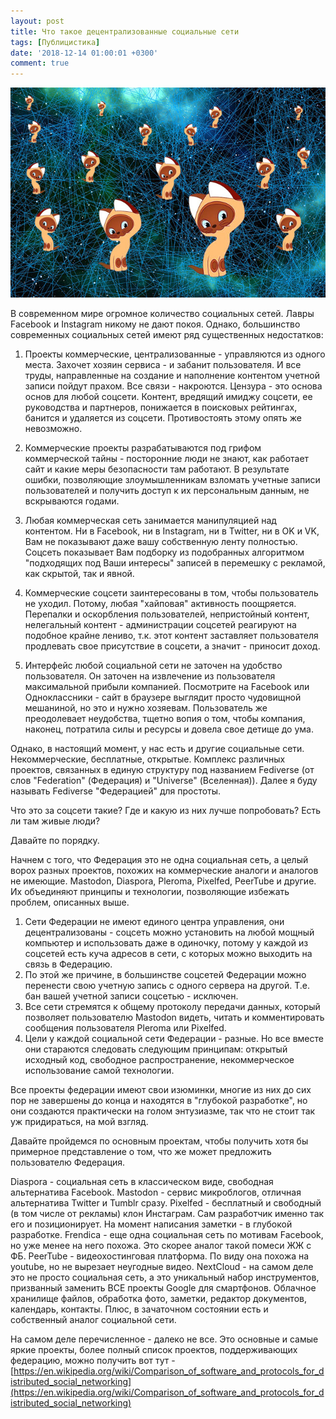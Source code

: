 ```yaml
---
layout: post
title: Что такое децентрализованные социальные сети
tags: [Публицистика]
date: '2018-12-14 01:00:01 +0300'
comment: true
---
```

![Котенок ГАФ]( /image/fediverse.jpg)

В современном мире огромное количество социальных сетей. Лавры Facebook и Instagram никому не дают покоя. Однако, большинство современных социальных сетей имеют ряд существенных недостатков:

1) Проекты коммерческие, централизованные - управляются из одного места. Захочет хозяин сервиса - и забанит пользователя. И все труды, направленные на создание и наполнение контентом учетной записи пойдут прахом. Все связи - накроются. Цензура - это основа основ для любой соцсети. Контент, вредящий имиджу соцсети, ее руководства и партнеров, понижается в поисковых рейтингах, банится и удаляется из соцсети. Противостоять этому опять же невозможно.

2) Коммерческие проекты разрабатываются под грифом коммерческой тайны - посторонние люди не знают, как работает сайт и какие меры безопасности там работают. В результате ошибки, позволяющие злоумышленникам взломать учетные записи пользователей и получить доступ к их персональным данным, не вскрываются годами. 

3) Любая коммерческая сеть занимается манипуляцией над контентом. Ни в Facebook, ни в Instagram, ни в Twitter, ни в OK и VK, Вам не показывают даже вашу собственную ленту полностью. Соцсеть показывает Вам подборку из подобранных алгоритмом "подходящих под Ваши интересы" записей в перемешку с рекламой, как скрытой, так и явной.

4) Коммерческие соцсети заинтересованы в том, чтобы пользователь не уходил. Потому, любая "хайповая" активность поощряется. Перепалки и оскорбления пользователей, непристойный контент, нелегальный контент - администрации соцсетей реагируют на подобное крайне лениво, т.к. этот контент заставляет пользователя продлевать свое присутствие в соцсети, а значит - приносит доход.

5) Интерфейс любой социальной сети не заточен на удобство пользователя. Он заточен на извлечение из пользователя максимальной прибыли компанией. Посмотрите на Facebook или Одноклассники - сайт в браузере выглядит просто чудовищной мешаниной, но это и нужно хозяевам. Пользователь же преодолевает неудобства, тщетно вопия о том, чтобы компания, наконец, потратила силы и ресурсы и довела свое детище до ума.

Однако, в настоящий момент, у нас есть и другие социальные сети. Некоммерческие, бесплатные, открытые. Комплекс различных проектов, связанных в единую структуру под названием Fediverse (от слов "Federation" (Федерация) и "Universe" (Вселенная)). Далее я буду называть Fediverse "Федерацией" для простоты.

Что это за соцсети такие? Где и какую из них лучше попробовать? Есть ли там живые люди?

Давайте по порядку. 

Начнем с того, что Федерация это не одна социальная сеть, а целый ворох разных проектов, похожих на коммерческие аналоги и аналогов не имеющие. Mastodon, Diaspora, Pleroma, Pixelfed, PeerTube и другие. Их объединяют принципы и технологии, позволяющие избежать проблем, описанных выше. 

1. Сети Федерации не имеют единого центра управления, они децентрализованы - соцсеть можно установить на любой мощный компьютер и использовать даже в одиночку, потому у каждой из соцсетей есть куча адресов в сети, с которых можно выходить на связь в Федерацию. 
2. По этой же причине, в большинстве соцсетей Федерации можно перенести свою учетную запись с одного сервера на другой. Т.е. бан вашей учетной записи соцсетью - исключен.
3. Все сети стремятся к общему протоколу передачи данных, который позволяет пользователю Mastodon видеть, читать и комментировать сообщения пользователя Pleroma или Pixelfed. 
4. Цели у каждой социальной сети Федерации - разные. Но все вместе они стараются следовать следующим принципам: открытый исходный код, свободное распространение, некоммерческое использование самой технологии.

Все проекты федерации имеют свои изюминки, многие из них до сих пор не завершены до конца и находятся в "глубокой разработке", но они создаются практически на голом энтузиазме, так что не стоит так уж придираться, на мой взгляд.

Давайте пройдемся по основным проектам, чтобы получить хотя бы примерное представление о том, что же может предложить пользователю Федерация.

Diaspora - социальная сеть в классическом виде, свободная альтернатива Facebook. 
Mastodon - сервис микроблогов, отличная альтернатива Twitter и Tumblr сразу.
Pixelfed - бесплатный и свободный (в том числе от рекламы) клон Инстаграм. Сам разработчик именно так его и позиционирует. На момент написания заметки - в глубокой разработке.
Frendica - еще одна социальная сеть по мотивам Facebook, но уже менее на него похожа. Это скорее аналог такой помеси ЖЖ с ФБ.
PeerTube - видеохостинговая платформа. По виду она похожа на youtube, но не вырезает неугодные видео.
NextCloud - на самом деле это не просто социальная сеть, а это уникальный набор инструментов, призванный заменить ВСЕ проекты Google для смартфонов. Облачное хранилище файлов, обработка фото, заметки, редактор документов, календарь, контакты. Плюс, в зачаточном состоянии есть и собственный аналог социальной сети.


На самом деле перечисленное - далеко не все. Это основные и самые яркие проекты, более полный список проектов, поддерживающих федерацию, можно получить вот тут - [https://en.wikipedia.org/wiki/Comparison_of_software_and_protocols_for_distributed_social_networking](https://en.wikipedia.org/wiki/Comparison_of_software_and_protocols_for_distributed_social_networking)


